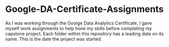 # Google-DA-Certificate-Assignments

As I was working through the Goolge Data Analytics Certificate, I gave myself work assignments to help hone my skills before completing my capstone project. Each folder within this repository has a leading date on its name. This is the date the project was started. 
